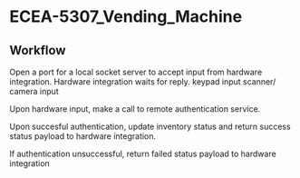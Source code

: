 # ECEA-5307_Vending_Machine

## Workflow
Open a port for a local socket server to accept input from hardware integration.  Hardware integration waits for reply.
  keypad input
  scanner/ camera input

Upon hardware input, make a call to remote authentication service.

Upon succesful authentication, update inventory status and return success status payload to hardware integration.

If authentication unsuccessful, return failed status payload to hardware integration
